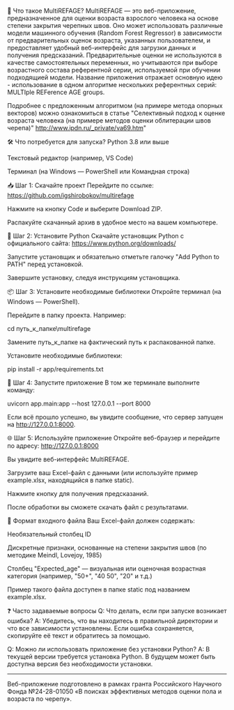 🧠 Что такое MultiREFAGE?
MultiREFAGE — это веб-приложение, предназначенное для оценки возраста взрослого человека на основе степени закрытия черепных швов. Оно может использовать различные модели машинного обучения (Random Forest Regressor) в зависимости от предварительных оценок возраста, указанных пользователем, и предоставляет удобный веб-интерфейс для загрузки данных и получения предсказаний. Предварительные оценки не используются в качестве самостоятельных переменных, но учитываются при выборе возрастного состава референтной серии, используемой при обучении подходящией модели. Название приложения отражает основную идею - использование в одном алгоритме нескольких референтных серий: MULTIple REFerence AGE groups.

Подробнее с предложенным алгоритмом (на примере метода опорных векторов) можно ознакомиться в статье "Селективный подход к оценке возраста человека (на примере методов оценки облитерации швов черепа)" http://www.ipdn.ru/_private/va69.htm"

🛠️ Что потребуется для запуска?
Python 3.8 или выше

Текстовый редактор (например, VS Code)

Терминал (на Windows — PowerShell или Командная строка)

📥 Шаг 1: Скачайте проект
Перейдите по ссылке: https://github.com/igshirobokov/multirefage

Нажмите на кнопку Code и выберите Download ZIP.

Распакуйте скачанный архив в удобное место на вашем компьютере.

🐍 Шаг 2: Установите Python
Скачайте установщик Python с официального сайта: https://www.python.org/downloads/

Запустите установщик и обязательно отметьте галочку "Add Python to PATH" перед установкой.

Завершите установку, следуя инструкциям установщика.

📦 Шаг 3: Установите необходимые библиотеки
Откройте терминал (на Windows — PowerShell).

Перейдите в папку проекта. Например:

cd путь_к_папке\multirefage

Замените путь_к_папке на фактический путь к распакованной папке.

Установите необходимые библиотеки:

pip install -r app/requirements.txt

🚀 Шаг 4: Запустите приложение
В том же терминале выполните команду:

uvicorn app.main:app --host 127.0.0.1 --port 8000

Если всё прошло успешно, вы увидите сообщение, что сервер запущен на http://127.0.0.1:8000.

🌐 Шаг 5: Используйте приложение
Откройте веб-браузер и перейдите по адресу: http://127.0.0.1:8000

Вы увидите веб-интерфейс MultiREFAGE.

Загрузите ваш Excel-файл с данными (или используйте пример example.xlsx, находящийся в папке static).

Нажмите кнопку для получения предсказаний.

После обработки вы сможете скачать файл с результатами.

📄 Формат входного файла
Ваш Excel-файл должен содержать:

Необязательный столбец ID

Дискретные признаки, основанные на степени закрытия швов (по методике Meindl, Lovejoy, 1985)

Столбец "Expected_age" — визуальная или оценочная возрастная категория (например, "50+", "40 50", "20" и т.д.)

Пример такого файла доступен в папке static под названием example.xlsx.

❓ Часто задаваемые вопросы
Q: Что делать, если при запуске возникает ошибка?
A: Убедитесь, что вы находитесь в правильной директории и что все зависимости установлены. Если ошибка сохраняется, скопируйте её текст и обратитесь за помощью.

Q: Можно ли использовать приложение без установки Python?
A: В текущей версии требуется установка Python. В будущем может быть доступна версия без необходимости установки.

*********************************************************************************************************************************************************

Веб-приложение подготовлено в рамках гранта Российского Научного Фонда №24-28-01050 «В поисках эффективных методов оценки пола и возраста по черепу».


